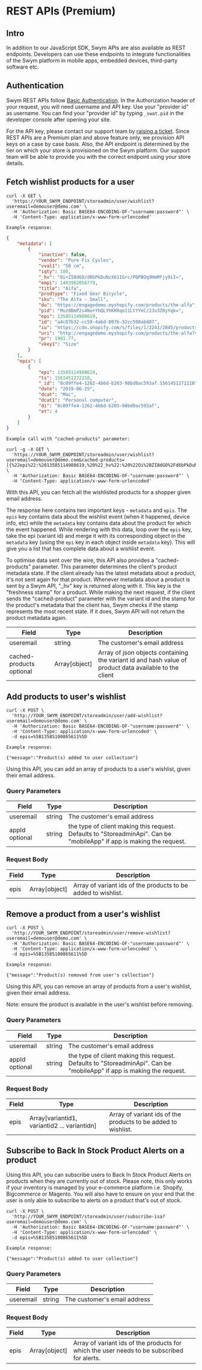 # REST APIs (Premium)

## Intro

In addition to our JavaScript SDK, Swym APIs are also available as REST endpoints. Developers can use these endpoints to integrate functionalities of the Swym platform in mobile apps, embedded devices, third-party software etc.

## Authentication

Swym REST APIs follow [Basic Authentication](https://swagger.io/docs/specification/authentication/basic-authentication/). In the Authorization header of your request, you will need username and API key. Use your "provider id" as username. You can find your "provider id" by typing `_swat.pid` in the developer console after opening your site.

For the API key, please contact our support team by <a href="https://swym.freshdesk.com/support/tickets/new" target="_blank">raising a ticket</a>. Since REST APIs are a Premium plan and above feature only, we provision API keys on a case by case basis. Also, the API endpoint is determined by the tier on which your store is provisioned on the Swym platform. Our support team will be able to provide you with the correct endpoint using your store details.

## Fetch wishlist products for a user

```shell:cURL
curl -X GET \
  'https://YOUR_SWYM_ENDPOINT/storeadmin/user/wishlist?useremail=demouser@demo.com' \
  -H 'Authorization: Basic BASE64-ENCODING-OF-"username:password"' \
  -H 'Content-Type: application/x-www-form-urlencoded'

```
```
Example response:
```

```json
{
    "metadata": [
        {
            "inactive": false,
            "vendor": "Pure Fix Cycles",
            "vval1": "50 cm",
            "iqty": 100,
            "_hv": "Oi+ZI8dGO/d6bPkDuNzX61IGrc/PQPBOq9HmMfjy9iI=",
            "empi": 1483962056779,
            "title": "Alfa",
            "prodtype": "Fixed Gear Bicycle",
            "sku": "The Alfa - Small",
            "du": "https://engagedemo.myshopify.com/products/the-alfa",
            "pid": "Muz0BmP2s4Nu+YhQLYhKKRqe11LtYYeC/2Ju3Z0yYqk=",
            "epi": 13585114988619,
            "id": "a4c07b32-cc59-4abd-807b-32cc598abd87",
            "iu": "https://cdn.shopify.com/s/files/1/2241/2845/products/ALFA_SIDE_WEB.jpg?v=1542443636",
            "uri": "http://engagedemo.myshopify.com/products/the-alfa?variant=13585114988619",
            "pr": 1981.77,
            "vkey1": "Size"
        }
    ],
    "epis": [
        {
            "epi": 13585114988619,
            "ts": 1561451272218,
            "_id": "8c09ffe4-1262-4b6d-b203-98bd0ac593af.1561451272218",
            "date": "2019-06-25",
            "dcat": "Mac",
            "dcat1": "Personal computer",
            "di": "8c09ffe4-1262-4b6d-b203-98bd0ac593af",
            "et": 4
        }
    ]
}
```
```
Example call with "cached-products" parameter:
```

```shell:cURL
curl -g -X GET \
  'https://YOUR_SWYM_ENDPOINT/storeadmin/user/wishlist?useremail=demouser@demo.com&cached-products=[{%22epi%22:%2013585114988619,%20%22_hv%22:%20%22Oi%2BZI8dGO%2Fd6bPkDuNzX61IGrc%2FPQPBOq9HmMfjy9iI%3D%22}]' \
  -H 'Authorization: Basic BASE64-ENCODING-OF-"username:password"' \
  -H 'Content-Type: application/x-www-form-urlencoded'

```
With this API, you can fetch all the wishlisted products for a shopper given email address.

The response here contains two important keys - `metadata` and `epis`. The `epis` key contains data about the wishlist event (when it happened, device info, etc) while the `metadata` key contains data about the product for which the event happened. While rendering with this data, loop over the `epis` key, take the epi (variant id) and merge it with its corresponding object in the `metadata` key (using the `epi` key in each object inside `metadata` key). This will give you a list that has complete data about a wishlist event.

To optimise data sent over the wire, this API also provides a "cached-products" parameter. This parameter determines the client's product metadata state. If the client already has the latest metadata about a product, it's not sent again for that product. Whenever metadata about a product is sent by a Swym API, "_hv" key is returned along with it. This key is the "freshness stamp" for a product. While making the next request, if the client sends the "cached-product" parameter with the variant id and the stamp for the product's metadata that the client has, Swym checks if the stamp represents the most recent state. If it does, Swym API will not return the product metadata again.

Field | Type | Description
--------- | ------- | -----------
useremail | string | The customer's email address
cached-products <span>optional</span> | Array[object] | Array of json objects containing the variant id and hash value of product data available to the client

## Add products to user's wishlist

```shell:cURL
curl -X POST \
  'http://YOUR_SWYM_ENDPOINT/storeadmin/user/add-wishlist?useremail=demouser@demo.com' \
  -H 'Authorization: Basic BASE64-ENCODING-OF-"username:password"' \
  -H 'Content-Type: application/x-www-form-urlencoded' \
  -d epis=%5B13585100865611%5D
```
```
Example response:
```

```
{"message":"Product(s) added to user collection"}
```
Using this API, you can add an array of products to a user's wishlist, given their email address.

### Query Parameters

Field | Type | Description
--------- | ------- | -----------
useremail | string | The customer's email address
appId <span>optional</span> | string | the type of client making this request. Defaults to "StoreadminApi". Can be "mobileApp" if app is making the request.

### Request Body

Field | Type | Description
--------- | ------- | -----------
epis | Array[object] | Array of variant ids of the products to be added to wishlist.

## Remove a product from a  user's wishlist

```shell:cURL
curl -X POST \
  'http://YOUR_SWYM_ENDPOINT/storeadmin/user/remove-wishlist?useremail=demouser@demo.com' \
  -H 'Authorization: Basic BASE64-ENCODING-OF-"username:password"' \
  -H 'Content-Type: application/x-www-form-urlencoded' \
  -d epis=%5B13585100865611%5D
```
```
Example response:
```
```
{"message":"Product(s) removed from user's collection"}
```

Using this API, you can remove an array of products from a user's wishlist, given their email address.

Note: ensure the product is available in the user's wishlist before removing.

### Query Parameters

Field | Type | Description
--------- | ------- | -----------
useremail | string | The customer's email address
appId <span>optional</span> | string | the type of client making this request. Defaults to "StoreadminApi". Can be "mobileApp" if app is making the request.

### Request Body

Field | Type | Description
--------- | ------- | -----------
epis | Array[variantid1, variantid2 ... variantidn] | Array of variant ids of the products to be added to wishlist.


## Subscribe to Back In Stock Product Alerts on a product

Using this API, you can subscribe users to Back In Stock Product Alerts on products when they are currently out of stock. Please note, this only works if your inventory is managed by your e-commerce platform i.e. Shopify, Bigcommerce or Magento. You will also have to ensure on your end that the user is only able to subscribe to alerts on a product that's out of stock.

```shell:cURL
curl -X POST \
  'http://YOUR_SWYM_ENDPOINT/storeadmin/user/subscribe-isa?useremail=demouser@demo.com' \
  -H 'Authorization: Basic BASE64-ENCODING-OF-"username:password"' \
  -H 'Content-Type: application/x-www-form-urlencoded' \
  -d epis=%5B13585100865611%5D
```
```
Example response:
```

```
{"message":"Product(s) added to user collection"}
```

### Query Parameters

Field | Type | Description
--------- | ------- | -----------
useremail | string | The customer's email address

### Request Body

Field | Type | Description
--------- | ------- | -----------
epis | Array[object] | Array of variant ids of the products for which the user needs to be subscribed for alerts.
